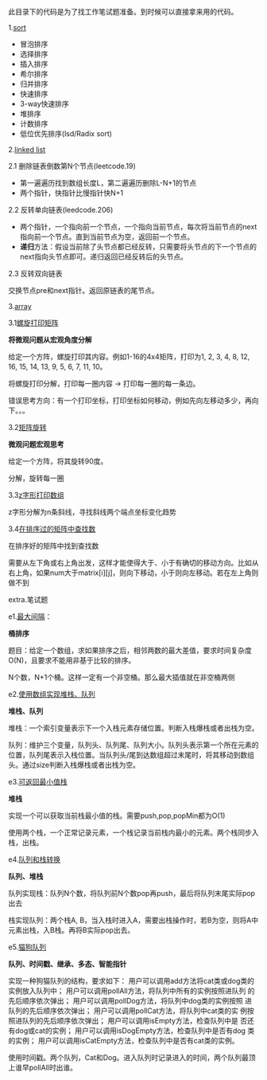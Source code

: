 此目录下的代码是为了找工作笔试题准备。到时候可以直接拿来用的代码。

1.[sort](./sort)

- 冒泡排序
- 选择排序
- 插入排序
- 希尔排序
- 归并排序
- 快速排序
- 3-way快速排序
- 堆排序
- 计数排序
- 低位优先排序(lsd/Radix sort)

2.[linked list](./linkedList)

2.1 删除链表倒数第N个节点(leetcode.19)

- 第一遍遍历找到数组长度L，第二遍遍历删除L-N+1的节点
- 两个指针，快指针比慢指针快N+1

2.2 反转单向链表(leedcode.206)

- 两个指针，一个指向前一个节点，一个指向当前节点，每次将当前节点的next指向前一个节点。直到当前节点为空，返回前一个节点。
- **递归**方法：假设当前除了头节点都已经反转，只需要将头节点的下一个节点的next指向头节点即可。递归返回已经反转后的头节点。

2.3 反转双向链表

交换节点pre和next指针。返回原链表的尾节点。

3.[array]()

3.1[螺旋打印矩阵](./array/PrintMatrixSpiralOrder.cpp)

**将微观问题从宏观角度分解**

给定一个方阵，螺旋打印其内容。例如1-16的4x4矩阵，打印为1, 2, 3, 4, 8, 12, 16, 15, 14, 13, 9, 5, 6, 7, 11, 10。

将螺旋打印分解，打印每一圈内容 -> 打印每一圈的每一条边。

错误思考方向：有一个打印坐标，打印坐标如何移动，例如先向左移动多少，再向下。。。

3.2[矩阵旋转](./array/RotateMatrix.cpp)

**微观问题宏观思考**

给定一个方阵，将其旋转90度。

分解，旋转每一圈

3.3[z字形打印数组](./array/ZigZagPrintMatrix.cpp)

z字形分解为n条斜线，寻找斜线两个端点坐标变化趋势

3.4[在排序过的矩阵中查找数](./array/FindNumInSortedMatrix.cpp)

在排序好的矩阵中找到查找数

需要从左下角或右上角出发，这样才能使得大于、小于有确切的移动方向。比如从右上角，如果num大于matrix[i][j]，则向下移动，小于则向左移动。若在左上角则做不到

extra.笔试题

e1.[最大间隔](./sort/MaxGap.cpp)：

**桶排序**

题目：给定一个数组，求如果排序之后，相邻两数的最大差值，要求时间复杂度O(N)，且要求不能用非基于比较的排序。

N个数，N+1个桶。这样一定有一个非空桶。那么最大插值就在非空桶两侧

e2.[使用数组实现堆栈、队列](./stack&queue/StackAndQueueUseArray.cpp)

**堆栈、队列**

堆栈：一个索引变量表示下一个入栈元素存储位置。判断入栈爆栈或者出栈为空。

队列：维护三个变量，队列头、队列尾、队列大小。队列头表示第一个所在元素的位置，队列尾表示入栈位置。当队列头/尾到达数组超过末尾时，将其移动到数组头。通过size判断入栈爆栈或者出栈为空。

e3.[可返回最小值栈](./stack&queue/GetMinStack.cpp)

**堆栈**

实现一个可以获取当前栈最小值的栈。需要push,pop,popMin都为O(1)

使用两个栈，一个正常记录元素，一个栈记录当前栈内最小的元素。两个栈同步入栈，出栈。

e4.[队列和栈转换](./stack&queue/StackAndQueueConvert.cpp)

**队列、堆栈**

队列实现栈：队列N个数，将队列前N个数pop再push，最后将队列末尾实际pop出去

栈实现队列：两个栈A, B，当入栈时进入A，需要出栈操作时，若B为空，则将A中元素出栈，入B栈。再将B实际pop出去。

e5.[猫狗队列](./stack&queue/DogCatQueue.cpp)

**队列、时间戳、继承、多态、智能指针**

实现一种狗猫队列的结构，要求如下： 用户可以调用add方法将cat类或dog类的
实例放入队列中； 用户可以调用pollAll方法，将队列中所有的实例按照进队列
的先后顺序依次弹出； 用户可以调用pollDog方法，将队列中dog类的实例按照
进队列的先后顺序依次弹出； 用户可以调用pollCat方法，将队列中cat类的实
例按照进队列的先后顺序依次弹出； 用户可以调用isEmpty方法，检查队列中是
否还有dog或cat的实例； 用户可以调用isDogEmpty方法，检查队列中是否有dog
类的实例； 用户可以调用isCatEmpty方法，检查队列中是否有cat类的实例。

使用时间戳。两个队列，Cat和Dog。进入队列时记录进入的时间，两个队列最顶上谁早pollAll时出谁。

